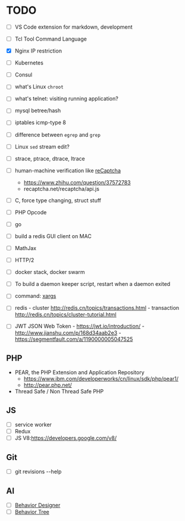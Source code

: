 # TODO

- [ ] VS Code extension for markdown, development

- [ ] Tcl Tool Command Language
- [x] Nginx IP restriction
- [ ] Kubernetes
- [ ] Consul

- [ ] what's Linux `chroot`
- [ ] what's telnet: visiting running application?
- [ ] mysql betree/hash
- [ ] iptables icmp-type 8
- [ ] difference between `egrep` and `grep`
- [ ] Linux `sed` stream edit?
- [ ] strace, ptrace, dtrace, ltrace
- [ ] human-machine verification like [reCaptcha](https://www.google.com/recaptcha/intro/android.html)
    - https://www.zhihu.com/question/37572783
    - recaptcha.net/recaptcha/api.js

- [ ] C, force type changing, struct stuff
- [ ] PHP Opcode
- [ ] go
- [ ] build a redis GUI client on MAC
- [ ] MathJax
- [ ] HTTP/2
- [ ] docker stack, docker swarm
- [ ] To build a daemon keeper script, restart when a daemon exited
- [ ] command: [xargs](http://man.linuxde.net/xargs)
- [ ] redis
        - cluster http://redis.cn/topics/transactions.html
        - transaction http://redis.cn/topics/cluster-tutorial.html
- [ ] JWT JSON Web Token
        - https://jwt.io/introduction/
        - http://www.jianshu.com/p/168d34aab2e3
        - https://segmentfault.com/a/1190000005047525

## PHP

- PEAR, the PHP Extension and Application Repository
    + https://www.ibm.com/developerworks/cn/linux/sdk/php/pear1/
    + http://pear.php.net/
- Thread Safe / Non Thread Safe PHP

## JS

- [ ] service worker
- [ ] Redux
- [ ] JS V8:https://developers.google.com/v8/

## Git

- [ ] git revisions --help

## AI

- [ ] [Behavior Designer](https://www.opsive.com/assets/BehaviorDesigner/)
- [ ] [Behavior Tree](http://www.aisharing.com/archives/tag/%E8%A1%8C%E4%B8%BA%E6%A0%91)